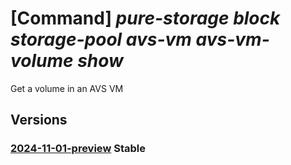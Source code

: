 # [Command] _pure-storage block storage-pool avs-vm avs-vm-volume show_

Get a volume in an AVS VM

## Versions

### [2024-11-01-preview](/Resources/mgmt-plane/L3N1YnNjcmlwdGlvbnMve30vcmVzb3VyY2Vncm91cHMve30vcHJvdmlkZXJzL3B1cmVzdG9yYWdlLmJsb2NrL3N0b3JhZ2Vwb29scy97fS9hdnN2bXMve30vYXZzdm12b2x1bWVzL3t9/2024-11-01-preview.xml) **Stable**

<!-- mgmt-plane /subscriptions/{}/resourcegroups/{}/providers/purestorage.block/storagepools/{}/avsvms/{}/avsvmvolumes/{} 2024-11-01-preview -->
